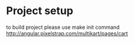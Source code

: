 # Project setup
to build project please use make init command
http://angular.pixelstrap.com/multikart/pages/cart
